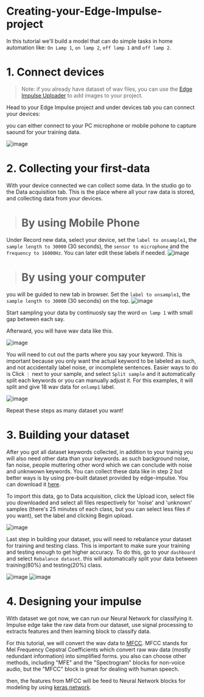 # Creating-your-Edge-Impulse-project

In this tutorial we'll build a model that can do simple tasks in home automation like: `On Lamp 1`, `on lamp 2`, `off lamp 1` and `off lamp 2`.

# 1. Connect devices
>Note: if you already have dataset of wav files, you can use the [Edge Impulse Uploader](https://docs.edgeimpulse.com/docs/cli-uploader) to add images to your project.

Head to your Edge Impulse project and under devices tab you can connect your devices:

you can either connect to your PC microphone or mobile pohone to capture saound for your training data.

![image](https://user-images.githubusercontent.com/57432755/122660725-fc78e800-d1b5-11eb-85fe-a1b4d9481558.png)

# 2. Collecting your first-data

With your device connected we can collect some data. In the studio go to the Data acquisition tab. This is the place where all your raw data is stored, and collecting data from your devices.

># By using Mobile Phone
Under Record new data, select your device, set the `label to onsample1`, the `sample length to 30000` (30 seconds), the `sensor to microphone` and the `frequency to 16000Hz`. You can later edit these labels if needed.
![image](https://user-images.githubusercontent.com/57432755/122660825-16ff9100-d1b7-11eb-9346-4fbae83d7684.png)

># By using your computer
you will be guided to new tab in browser. Set the `label to onsample1`, the `sample length to 30000` (30 seconds) on the top.
![image](https://user-images.githubusercontent.com/57432755/122661043-e4569800-d1b8-11eb-896b-dbc2545f470c.png)


Start sampling your data by continuosly say the word `on lamp 1` with small gap between each say.

Afterward, you will have wav data like this.

![image](https://user-images.githubusercontent.com/57432755/122661132-c8072b00-d1b9-11eb-8726-7c83dc60cfa5.png)

You will need to cut out the parts where you say your keyword. This is important because you only want the actual keyword to be labeled as such, and not accidentally label noise, or incomplete sentences. Easier ways to do is Click `⋮` next to your sample, and select `Split sample` and it automatically split each keywords or you can manually adjust it. For this examples, it will split and give 18 wav data for `onlamp1` label.

![image](https://user-images.githubusercontent.com/57432755/122661194-2f24df80-d1ba-11eb-8b98-7e7a16ce6ec8.png)


Repeat these steps as many dataset you want!

# 3. Building your dataset


After you got all dataset keywords collected, in addition to your trainig you will also need other data than your keywords. as such background noise, fan noise, people muttering other word which we can conclude with noise and unknwown keywords. You can collect these data like in step 2 but better ways is by using pre-built dataset provided by edge-impulse. You can download it [here](https://docs.edgeimpulse.com/docs/keyword-spotting).

To import this data, go to Data acquisition, click the Upload icon, select file you downloaded and select all files respectively for 'noise' and 'unknown' samples (there's 25 minutes of each class, but you can select less files if you want), set the label and clicking Begin upload. 

![image](https://user-images.githubusercontent.com/57432755/122661374-2e8d4880-d1bc-11eb-81cd-184f5125cc5b.png)

Last step in building your dataset, you will need to rebalance your dataset for training and testing class. This is important to make sure your training and testing enough to get higher accuracy. To do this, go to your `dashboard` and select `Rebalance dataset`. this will automatically split your data between training(80%) and testing(20%) class.

![image](https://user-images.githubusercontent.com/57432755/122661586-7ca34b80-d1be-11eb-841f-bd9ac9f10244.png) ![image](https://user-images.githubusercontent.com/57432755/122661591-87f67700-d1be-11eb-8ba3-b6656d8bffea.png)


# 4. Designing your impulse

With dataset we got now, we can run our Neural Network for classifying it. Impulse edge take the raw data from our dataset, use signal processing to extracts features and then learning block to classify data. 

For this tutorial, we will convert the wav data to [MFCC](https://en.wikipedia.org/wiki/Mel-frequency_cepstrum#:~:text=From%20Wikipedia%2C%20the%20free%20encyclopedia,nonlinear%20mel%20scale%20of%20frequency.). MFCC stands for Mel Frequency Cepstral Coefficients which convert raw wav data (mostly redundant information) into simplified forms. you also can choose other methods,  including "MFE" and the "Spectrogram" blocks for non-voice audio, but the "MFCC" block is great for dealing with human speech.

then, the features from MFCC will be feed to Neural Network blocks for modeling by using [keras network](https://www.tutorialspoint.com/keras/keras_introduction.htm). 



